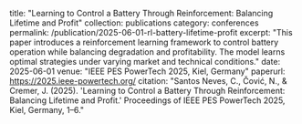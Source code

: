 title: "Learning to Control a Battery Through Reinforcement: Balancing Lifetime and Profit"
collection: publications
category: conferences
permalink: /publication/2025-06-01-rl-battery-lifetime-profit
excerpt: "This paper introduces a reinforcement learning framework to control battery operation while balancing degradation and profitability. The model learns optimal strategies under varying market and technical conditions."
date: 2025-06-01
venue: "IEEE PES PowerTech 2025, Kiel, Germany"
paperurl: https://2025.ieee-powertech.org/
citation: "Santos Neves, C., Čović, N., & Cremer, J. (2025). 'Learning to Control a Battery Through Reinforcement: Balancing Lifetime and Profit.' Proceedings of IEEE PES PowerTech 2025, Kiel, Germany, 1–6."
